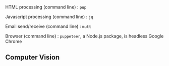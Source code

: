 #

HTML processing (command line)
: `pup`

Javascript processing (command line)
: `jq`

Email send/receive (command line)
: `mutt`

Browser (command line)
: `puppeteer`, a Node.js package, is headless Google Chrome

## Computer Vision
<!--stackedit_data:
eyJoaXN0b3J5IjpbNzYzNzc2Nzc2XX0=
-->